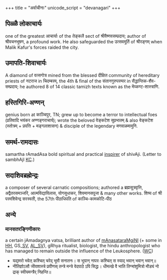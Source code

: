 +++
title = "अर्वाचीनाः"
unicode_script = "devanagari"
+++

## पिळ्ळै लोकाचार्यः
one of the greatest आचार्याः of the तेङ्कलै sect of श्रीवैष्णवसम्प्रदाय; author of श्रीवचनभूषण, a profound work. He also safeguarded the उत्सवमूर्ति of श्रीरङ्गम् when Malik Kafur's forces raided the city.

## उमापति-शिवाचार्यः
A diamond of वत्सगोत्र mined from the blessed दीक्षित community of hereditary priests of नटराज in चिदम्बरम्, the 4th & final of the संतानगुरुपरम्पर in सैद्धान्तिक-शैव-सम्प्रदाय; he authored 8 of 14 classic tamizh texts known as the मॆय्कण्ट-शास्त्राणि.

## हस्तिगिरि-अण्णन्
genius born at काञ्चिपुर, TN; grew up to become a terror to intellectual foes (प्रतिवादि भयंकर अण्णङ्गराचार्य); wrote the beloved वेङ्कटेश सुप्रभातम् & also वेङ्कटेश (स्तोत्रम् + प्रपत्ति + मङ्गलाशासन) & disciple of the legendary मणवाळमामुनि.


## समर्थ-रामदासः
samartha rAmadAsa
bold spiritual and practical [inspirer](http://manasataramgini.wordpress.com/2004/05/23/sant-ramadas-letter-to-sambhaji/) of shivAji. (Letter to sambhAjI [KC](http://kalchiron.blogspot.com/2014/06/advice-by-ramdas-swamy-to-sambhaji.html).)  

## सदाशिवब्रह्मेन्द्रः
a composer of several carnatic compositions; authored a ब्रह्मसूत्रवृत्ति, अद्वैतरसमञ्जरि, आत्मविद्याविलास, योगसुधाकर, शिवमानसपूजा & many other works. शिष्य of श्री परमशिवेन्द्र सरस्वती, the 57th पीठाधिपति of काञ्चि-कामकोटि-पीठ


## अन्ये
### मानसतरङ्गिणीकारः
a certain jAmadagnya vatsa, brilliant author of [mAnasataraMgiNI](http://manasataramgini.wordpress.com/) (\+ some in [HH](https://musingsofhh.wordpress.com), GS_[SV](https://sites.google.com/site/snippetsfromourthroughstreams/home), [AL_SV](https://plus.google.com/u/0/photos/111263101351559985986/album/5430577601505115489/5498099094532821810)), gRhya ritualist, biologist, the hindu anthropologist who has managed to remain outside the influence of the Leukosphere. ([WC](http://i.imgur.com/Pu9nKyI.png))  

- यद्यमरो भवेत् कश्चित् चरेद् भूमौ सनातनः। स भूयान् नापरः कश्चित् स स्याद् भवान् भवान् भवान्॥
- नीतिज्ञोऽसौ जीवशास्त्रे प्रवीणस् तन्त्रे मन्त्रे वेदपाठे ऽपि सिद्धः। धीमत्खे वै भाति तिग्मांशुमित्रो मौड्यं नो द्राक् स्वीयमन्त्रैर् निहन्ति॥